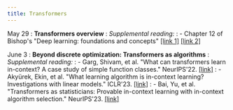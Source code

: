 ```yaml
---
title: Transformers
---
```


May 29
: **Transformers overview**
: *Supplemental reading:*
: - Chapter 12 of Bishop's "Deep learning: foundations and concepts" [[link 1]](https://searchworks.stanford.edu/view/in00000073280) [[link 2]](https://issuu.com/cmb321/docs/deep_learning_ebook)

June 3
: **Beyond discrete optimization: Transformers as algorithms**
: *Supplemental reading:*
: - Garg, Shivam, et al. "What can transformers learn in-context? A case study of simple function classes." NeurIPS'22. [[link]](https://arxiv.org/pdf/2208.01066.pdf)
: - Akyürek, Ekin, et al. "What learning algorithm is in-context learning? Investigations with linear models." ICLR'23. [[link]](https://arxiv.org/pdf/2211.15661)
: - Bai, Yu, et al. "Transformers as statisticians: Provable in-context learning with in-context algorithm selection." NeurIPS'23. [[link]](https://arxiv.org/pdf/2306.04637)
